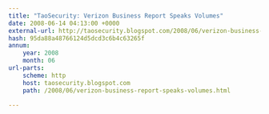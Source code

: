 ```yaml
---
title: "TaoSecurity: Verizon Business Report Speaks Volumes"
date: 2008-06-14 04:13:00 +0000
external-url: http://taosecurity.blogspot.com/2008/06/verizon-business-report-speaks-volumes.html
hash: 95da88a48766124d5dcd3c6b4c63265f
annum:
    year: 2008
    month: 06
url-parts:
    scheme: http
    host: taosecurity.blogspot.com
    path: /2008/06/verizon-business-report-speaks-volumes.html

---
```



